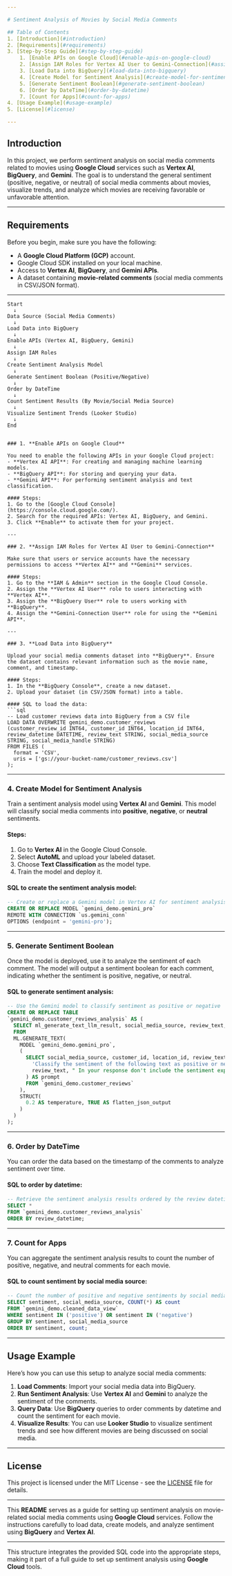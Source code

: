 ```yaml
---

# Sentiment Analysis of Movies by Social Media Comments

## Table of Contents
1. [Introduction](#introduction)
2. [Requirements](#requirements)
3. [Step-by-Step Guide](#step-by-step-guide)
    1. [Enable APIs on Google Cloud](#enable-apis-on-google-cloud)
    2. [Assign IAM Roles for Vertex AI User to Gemini-Connection](#assign-iam-roles-for-vertex-ai-user-to-gemini-connection)
    3. [Load Data into BigQuery](#load-data-into-bigquery)
    4. [Create Model for Sentiment Analysis](#create-model-for-sentiment-analysis)
    5. [Generate Sentiment Boolean](#generate-sentiment-boolean)
    6. [Order by DateTime](#order-by-datetime)
    7. [Count for Apps](#count-for-apps)
4. [Usage Example](#usage-example)
5. [License](#license)

---
```


## Introduction

In this project, we perform sentiment analysis on social media comments related to movies using **Google Cloud** services such as **Vertex AI**, **BigQuery**, and **Gemini**. The goal is to understand the general sentiment (positive, negative, or neutral) of social media comments about movies, visualize trends, and analyze which movies are receiving favorable or unfavorable attention.

---

## Requirements

Before you begin, make sure you have the following:
- A **Google Cloud Platform (GCP)** account.
- Google Cloud SDK installed on your local machine.
- Access to **Vertex AI**, **BigQuery**, and **Gemini APIs**.
- A dataset containing **movie-related comments** (social media comments in CSV/JSON format).

---

```## Step-by-Step Guide
Start
  ↓
Data Source (Social Media Comments)  
  ↓
Load Data into BigQuery
  ↓
Enable APIs (Vertex AI, BigQuery, Gemini)
  ↓
Assign IAM Roles
  ↓
Create Sentiment Analysis Model
  ↓
Generate Sentiment Boolean (Positive/Negative)
  ↓
Order by DateTime
  ↓
Count Sentiment Results (By Movie/Social Media Source)
  ↓
Visualize Sentiment Trends (Looker Studio)
  ↓
End


### 1. **Enable APIs on Google Cloud**

You need to enable the following APIs in your Google Cloud project:
- **Vertex AI API**: For creating and managing machine learning models.
- **BigQuery API**: For storing and querying your data.
- **Gemini API**: For performing sentiment analysis and text classification.

#### Steps:
1. Go to the [Google Cloud Console](https://console.cloud.google.com/).
2. Search for the required APIs: Vertex AI, BigQuery, and Gemini.
3. Click **Enable** to activate them for your project.

---

### 2. **Assign IAM Roles for Vertex AI User to Gemini-Connection**

Make sure that users or service accounts have the necessary permissions to access **Vertex AI** and **Gemini** services.

#### Steps:
1. Go to the **IAM & Admin** section in the Google Cloud Console.
2. Assign the **Vertex AI User** role to users interacting with **Vertex AI**.
3. Assign the **BigQuery User** role to users working with **BigQuery**.
4. Assign the **Gemini-Connection User** role for using the **Gemini API**.

---

### 3. **Load Data into BigQuery**

Upload your social media comments dataset into **BigQuery**. Ensure the dataset contains relevant information such as the movie name, comment, and timestamp.

#### Steps:
1. In the **BigQuery Console**, create a new dataset.
2. Upload your dataset (in CSV/JSON format) into a table.

#### SQL to load the data:
```sql
-- Load customer reviews data into BigQuery from a CSV file
LOAD DATA OVERWRITE gemini_demo.customer_reviews 
(customer_review_id INT64, customer_id INT64, location_id INT64, review_datetime DATETIME, review_text STRING, social_media_source STRING, social_media_handle STRING)
FROM FILES (
  format = 'CSV',
  uris = ['gs://your-bucket-name/customer_reviews.csv']
);
```

---

### 4. **Create Model for Sentiment Analysis**

Train a sentiment analysis model using **Vertex AI** and **Gemini**. This model will classify social media comments into **positive**, **negative**, or **neutral** sentiments.

#### Steps:
1. Go to **Vertex AI** in the Google Cloud Console.
2. Select **AutoML** and upload your labeled dataset.
3. Choose **Text Classification** as the model type.
4. Train the model and deploy it.

#### SQL to create the sentiment analysis model:
```sql
-- Create or replace a Gemini model in Vertex AI for sentiment analysis
CREATE OR REPLACE MODEL `gemini_demo.gemini_pro` 
REMOTE WITH CONNECTION `us.gemini_conn`
OPTIONS (endpoint = 'gemini-pro');
```

---

### 5. **Generate Sentiment Boolean**

Once the model is deployed, use it to analyze the sentiment of each comment. The model will output a sentiment boolean for each comment, indicating whether the sentiment is positive, negative, or neutral.

#### SQL to generate sentiment analysis:
```sql
-- Use the Gemini model to classify sentiment as positive or negative
CREATE OR REPLACE TABLE 
`gemini_demo.customer_reviews_analysis` AS (
  SELECT ml_generate_text_llm_result, social_media_source, review_text, customer_id, location_id, review_datetime
  FROM
  ML.GENERATE_TEXT(
    MODEL `gemini_demo.gemini_pro`,
    (
      SELECT social_media_source, customer_id, location_id, review_text, review_datetime, CONCAT(
        'Classify the sentiment of the following text as positive or negative.',
        review_text, " In your response don't include the sentiment explanation. Remove all extraneous information from your response, it should be a boolean response either positive or negative."
      ) AS prompt
      FROM `gemini_demo.customer_reviews`
    ),
    STRUCT(
      0.2 AS temperature, TRUE AS flatten_json_output
    )
  )
);
```

---

### 6. **Order by DateTime**

You can order the data based on the timestamp of the comments to analyze sentiment over time.

#### SQL to order by datetime:
```sql
-- Retrieve the sentiment analysis results ordered by the review datetime
SELECT * 
FROM `gemini_demo.customer_reviews_analysis`
ORDER BY review_datetime;
```

---

### 7. **Count for Apps**

You can aggregate the sentiment analysis results to count the number of positive, negative, and neutral comments for each movie.

#### SQL to count sentiment by social media source:
```sql
-- Count the number of positive and negative sentiments by social media source
SELECT sentiment, social_media_source, COUNT(*) AS count 
FROM `gemini_demo.cleaned_data_view`
WHERE sentiment IN ('positive') OR sentiment IN ('negative')
GROUP BY sentiment, social_media_source
ORDER BY sentiment, count;
```

---

## Usage Example

Here’s how you can use this setup to analyze social media comments:

1. **Load Comments**: Import your social media data into BigQuery.
2. **Run Sentiment Analysis**: Use **Vertex AI** and **Gemini** to analyze the sentiment of the comments.
3. **Query Data**: Use **BigQuery** queries to order comments by datetime and count the sentiment for each movie.
4. **Visualize Results**: You can use **Looker Studio** to visualize sentiment trends and see how different movies are being discussed on social media.

---

## License

This project is licensed under the MIT License - see the [LICENSE](LICENSE) file for details.

---

This **README** serves as a guide for setting up sentiment analysis on movie-related social media comments using **Google Cloud** services. Follow the instructions carefully to load data, create models, and analyze sentiment using **BigQuery** and **Vertex AI**.

--- 

This structure integrates the provided SQL code into the appropriate steps, making it part of a full guide to set up sentiment analysis using **Google Cloud** tools.
